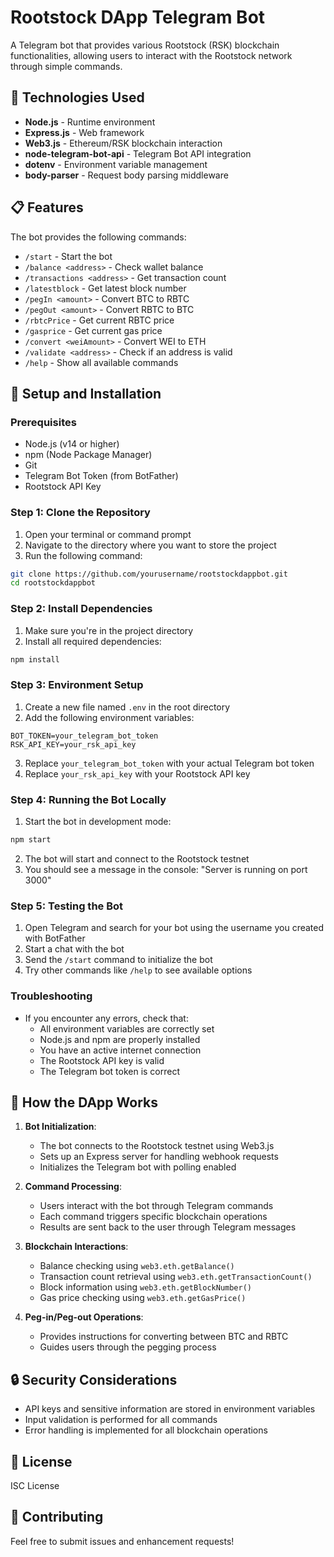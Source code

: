 # Rootstock DApp Telegram Bot

A Telegram bot that provides various Rootstock (RSK) blockchain functionalities, allowing users to interact with the Rootstock network through simple commands.

## 🚀 Technologies Used

- **Node.js** - Runtime environment
- **Express.js** - Web framework
- **Web3.js** - Ethereum/RSK blockchain interaction
- **node-telegram-bot-api** - Telegram Bot API integration
- **dotenv** - Environment variable management
- **body-parser** - Request body parsing middleware

## 📋 Features

The bot provides the following commands:

- `/start` - Start the bot
- `/balance <address>` - Check wallet balance
- `/transactions <address>` - Get transaction count
- `/latestblock` - Get latest block number
- `/pegIn <amount>` - Convert BTC to RBTC
- `/pegOut <amount>` - Convert RBTC to BTC
- `/rbtcPrice` - Get current RBTC price
- `/gasprice` - Get current gas price
- `/convert <weiAmount>` - Convert WEI to ETH
- `/validate <address>` - Check if an address is valid
- `/help` - Show all available commands

## 🔧 Setup and Installation

### Prerequisites
- Node.js (v14 or higher)
- npm (Node Package Manager)
- Git
- Telegram Bot Token (from BotFather)
- Rootstock API Key

### Step 1: Clone the Repository
1. Open your terminal or command prompt
2. Navigate to the directory where you want to store the project
3. Run the following command:
```bash
git clone https://github.com/yourusername/rootstockdappbot.git
cd rootstockdappbot
```

### Step 2: Install Dependencies
1. Make sure you're in the project directory
2. Install all required dependencies:
```bash
npm install
```

### Step 3: Environment Setup
1. Create a new file named `.env` in the root directory
2. Add the following environment variables:
```
BOT_TOKEN=your_telegram_bot_token
RSK_API_KEY=your_rsk_api_key
```
3. Replace `your_telegram_bot_token` with your actual Telegram bot token
4. Replace `your_rsk_api_key` with your Rootstock API key

### Step 4: Running the Bot Locally
1. Start the bot in development mode:
```bash
npm start
```
2. The bot will start and connect to the Rootstock testnet
3. You should see a message in the console: "Server is running on port 3000"

### Step 5: Testing the Bot
1. Open Telegram and search for your bot using the username you created with BotFather
2. Start a chat with the bot
3. Send the `/start` command to initialize the bot
4. Try other commands like `/help` to see available options

### Troubleshooting
- If you encounter any errors, check that:
  - All environment variables are correctly set
  - Node.js and npm are properly installed
  - You have an active internet connection
  - The Rootstock API key is valid
  - The Telegram bot token is correct

## 🔄 How the DApp Works

1. **Bot Initialization**:
   - The bot connects to the Rootstock testnet using Web3.js
   - Sets up an Express server for handling webhook requests
   - Initializes the Telegram bot with polling enabled

2. **Command Processing**:
   - Users interact with the bot through Telegram commands
   - Each command triggers specific blockchain operations
   - Results are sent back to the user through Telegram messages

3. **Blockchain Interactions**:
   - Balance checking using `web3.eth.getBalance()`
   - Transaction count retrieval using `web3.eth.getTransactionCount()`
   - Block information using `web3.eth.getBlockNumber()`
   - Gas price checking using `web3.eth.getGasPrice()`

4. **Peg-in/Peg-out Operations**:
   - Provides instructions for converting between BTC and RBTC
   - Guides users through the pegging process

## 🔒 Security Considerations

- API keys and sensitive information are stored in environment variables
- Input validation is performed for all commands
- Error handling is implemented for all blockchain operations

## 📝 License

ISC License

## 🤝 Contributing

Feel free to submit issues and enhancement requests! 